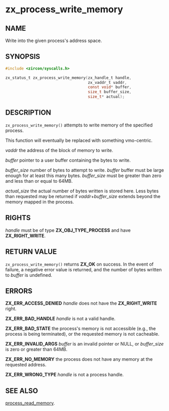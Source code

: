 # zx_process_write_memory

## NAME

<!-- Updated by update-docs-from-abigen, do not edit. -->

Write into the given process's address space.

## SYNOPSIS

<!-- Updated by update-docs-from-abigen, do not edit. -->

```c
#include <zircon/syscalls.h>

zx_status_t zx_process_write_memory(zx_handle_t handle,
                                    zx_vaddr_t vaddr,
                                    const void* buffer,
                                    size_t buffer_size,
                                    size_t* actual);
```

## DESCRIPTION

`zx_process_write_memory()` attempts to write memory of the specified process.

This function will eventually be replaced with something vmo-centric.

*vaddr* the address of the block of memory to write.

*buffer* pointer to a user buffer containing the bytes to write.

*buffer_size* number of bytes to attempt to write. *buffer* buffer must be
large enough for at least this many bytes. *buffer_size* must be greater than
zero and less than or equal to 64MB.

*actual_size* the actual number of bytes written is stored here. Less bytes
than requested may be returned if *vaddr*+*buffer_size* extends beyond the
memory mapped in the process.

## RIGHTS

<!-- Updated by update-docs-from-abigen, do not edit. -->

*handle* must be of type **ZX_OBJ_TYPE_PROCESS** and have **ZX_RIGHT_WRITE**.

## RETURN VALUE

`zx_process_write_memory()` returns **ZX_OK** on success.
In the event of failure, a negative error value is returned, and the number of
bytes written to *buffer* is undefined.

## ERRORS

**ZX_ERR_ACCESS_DENIED**  *handle* does not have the **ZX_RIGHT_WRITE** right.

**ZX_ERR_BAD_HANDLE**  *handle* is not a valid handle.

**ZX_ERR_BAD_STATE**  the process's memory is not accessible (e.g.,
the process is being terminated),
or the requested memory is not cacheable.

**ZX_ERR_INVALID_ARGS** *buffer* is an invalid pointer or NULL,
or *buffer_size* is zero or greater than 64MB.

**ZX_ERR_NO_MEMORY** the process does not have any memory at the
requested address.

**ZX_ERR_WRONG_TYPE**  *handle* is not a process handle.

## SEE ALSO


[process_read_memory](process_read_memory.md).
